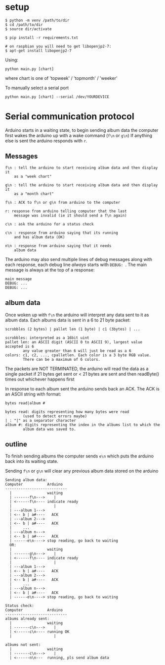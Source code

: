 # setup
```
$ python -m venv /path/to/dir
$ cd /path/to/dir
$ source dir/activate

$ pip install -r requirements.txt

# on raspbian you will need to get libopenjp2-7:
$ apt-get install libopenjp2-7
```

Using:
```
python main.py [chart]
```
where chart is one of 'topweek' / 'topmonth' / 'weeker'

To manually select a serial port
```
python main.py [chart] --serial /dev/YOURDEVICE
```

# Serial communication protocol
Arduino starts in a waiting state, to begin sending album data
the computer first wakes the arduino up with a wake command (`f\n` or `g\n`)
If anything else is sent the arduino responds with `r`.

## Messages

```
f\n : tell the arduino to start receiving album data and then display it
    as a "week chart"

g\n : tell the arduino to start receiving album data and then display it
    as a "month chart"

f\n : ACK to f\n or g\n from arduino to the computer

r: response from arduino telling computer that the last
    message was invalid (ie it should send a f\n again)

c\n : ask the arduino for a status check

c\n : response from arduino saying that its running
    and has album data (OK)

n\n : response from arduino saying that it needs
    album data
```

The arduino may also send multiple lines of debug messages along with
each response, each debug line *always* starts with `DEBUG: `.
The main message is always at the top of a response:
```
main message
DEBUG: ...
DEBUG: ...
```

## album data
Once woken up with `f\n` the arduino will interpret any data sent to it
as album data. Each albums data is sent in a 6 to 21 byte packet:

```
scrobbles (2 bytes) | pallet len (1 byte) | c1 (3bytes) | ...

scrobbles: interpreted as a 16bit uint
pallet len: an ASCII digit (ASCII 0 to ASCII 9), largest value accepted is 6
        any value greater than 6 will just be read as a 6
colors: c1, c2, ..., cpalletlen. Each color is a 3 byte RGB value.
        There can be a maximum of 6 colors.
```
The packets are NOT TERMINATED, the arduino will read the data as a single
packet if 21 bytes get sent or < 21 bytes are sent and then readByte() times out
whichever happens first

In response to each album sent the arduino sends back an ACK. The ACK is
an ASCII string with format:
```
bytes read|album #

bytes read: digits representing how many bytes were read
        (used to detect errors maybe)
| : "|" as a separator character
album #: digits representing the index in the albums list to which the
        album data was saved to.
```


## outline

To finish sending albums the computer sends `e\n` which puts the arduino back
into its waiting state.

Sending `f\n` or `g\n` will clear any previous album data stored on the arduino

```
Sending album data:
Computer           Arduino
----------------------------
  |                waiting
  | -------f\n--->    |
  | <------f\n---- indicate ready
  |                   |
  | ---album 1---> 
  | <-- b | a#----   ACK
  | ---album 2---> 
  | <-- b | a#----   ACK
  |     ...
  | ---album n---> 
  | <-- b | a#----   ACK
  | ------e\n----> stop reading, go back to waiting
  OR:
  |                waiting
  | -------g\n--->    |
  | <------f\n---- indicate ready
  |                   |
  | ---album 1---> 
  | <-- b | a#----   ACK
  | ---album 2---> 
  | <-- b | a#----   ACK
  |     ...
  | ---album n---> 
  | <-- b | a#----   ACK
  | ------e\n----> stop reading, go back to waiting

Status check:
Computer           Arduino
----------------------------
albums already sent:
  |                waiting
  | -------c\n--->    |
  | <------c\n---- running OK
  |                   |

albums not sent:
  |                waiting
  | -------c\n--->    |
  | <------n\n---  running, pls send album data

```

